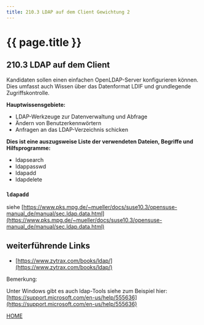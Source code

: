 ```yaml
---
title: 210.3 LDAP auf dem Client Gewichtung 2
---
```


# {{ page.title }}

## 210.3 LDAP auf dem Client

Kandidaten sollen einen einfachen OpenLDAP-Server konfigurieren können. Dies umfasst auch Wissen über das Datenformat LDIF und grundlegende Zugriffskontrolle.

**Hauptwissensgebiete:**
-   LDAP-Werkzeuge zur Datenverwaltung und Abfrage
-   Ändern von Benutzerkennwörtern
-   Anfragen an das LDAP-Verzeichnis schicken

**Dies ist eine auszugsweise Liste der verwendeten Dateien, Begriffe und
Hilfsprogramme:**
-   ldapsearch
-   ldappasswd
-   ldapadd
-   ldapdelete

### `ldapadd`

siehe [https://www.pks.mpg.de/~mueller/docs/suse10.3/opensuse-manual_de/manual/sec.ldap.data.html](https://www.pks.mpg.de/~mueller/docs/suse10.3/opensuse-manual_de/manual/sec.ldap.data.html)

## weiterführende Links

- [https://www.zytrax.com/books/ldap/](https://www.zytrax.com/books/ldap/)

Bemerkung:

Unter Windows gibt es auch ldap-Tools siehe zum Beispiel hier: [https://support.microsoft.com/en-us/help/555636](https://support.microsoft.com/en-us/help/555636)

[HOME](./)
